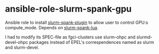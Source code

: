 # ansible-role-slurm-spank-gpu

Ansible role to install [slurm-spank-plugin](https://github.com/stanford-rc/slurm-spank-gpu_cmode) to allow user to control 
GPU:s compute_mode. Depends on [slurm-spank-lua](https://github.com/stanford-rc/slurm-spank-lua).

I had to modify its SPEC-file as fgci-clusters use slurm-ohpc and slurmd-devel-ohpc packages instead
of EPEL's correspendences named as slurm and slurm-devel.

